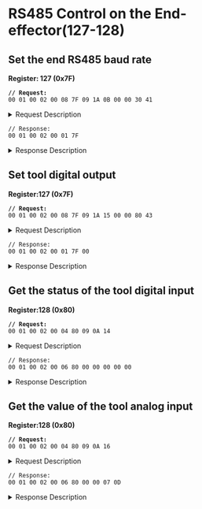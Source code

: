# RS485 Control on the End-effector(127-128)

## Set the end RS485 baud rate

**Register: 127 (0x7F)**

<pre><code><strong>// Request:
</strong>00 01 00 02 00 08 7F 09 1A 0B 00 00 30 41
</code></pre>

<details>

<summary>Request Description</summary>

```
//00 01    U16, Transaction ID
//00 02    U16, Protocol Identifier
//00 08    U16, Length 
//7F       U8, Register
//09	   U8, Host ID
//1A 0B	   U16,Address
//00 00 30 41	FP32,
0:4800 bps； 1:9600bps；2:19200bps；3:38400bps；
4:57600bps；5:115200bps
6:230400bps；7: 460800bps；8:921600bps；9: 1000000bps；
10:1500000bps；11:2000000bps；12:2500000bps；
```

</details>

```
// Response:
00 01 00 02 00 01 7F
```

<details>

<summary>Response Description</summary>

```
//00 01    U16, Transaction ID
//00 02    U16, Protocol Identifier
//00 01    U16, Length 
//7F       U8, Register
```

</details>

## Set tool digital output

**Register:127 (0x7F)**

<pre><code><strong>// Request:
</strong>00 01 00 02 00 08 7F 09 1A 15 00 00 80 43
</code></pre>

<details>

<summary>Request Description</summary>

```
//00 01    U16, Transaction ID
//00 02    U16, Protocol Identifier
//00 08    U16, Length 
//7F       U8, Register
//09	   U8, Host ID
//1A 15	   U16,Address
//00 00 80 43	FP32,
Open 0
Data:
256.0: Close 0  257.0: Open 
512.0: Close 1  514: Open 1
```

</details>

```
// Response:
00 01 00 02 00 01 7F 00
```

<details>

<summary>Response Description</summary>

```
//00 01    U16, Transaction ID
//00 02    U16, Protocol Identifier
//00 01    U16, Length 
//7F       U8, Register
//00       U8, State
```

</details>

## Get the status of the tool digital input

**Register:128 (0x80)**

<pre><code><strong>// Request:
</strong>00 01 00 02 00 04 80 09 0A 14
</code></pre>

<details>

<summary>Request Description</summary>

```
//00 01    U16, Transaction ID
//00 02    U16, Protocol Identifier
//00 04    U16, Length 
//80       U8, Register
//09	   U8, Host ID
//0A 14	   U16,Address
```

</details>

```
// Response:
00 01 00 02 00 06 80 00 00 00 00 00
```

<details>

<summary>Response Description</summary>

{% code overflow="wrap" %}
```
//00 01    U16, Transaction ID
//00 02    U16, Protocol Identifier
//00 06    U16, Length 
//80       U8, Register
//00       U8, State
//00 00 00 00    U8, 
The end byte indicates the input status. The digit of 0 corresponds to input 0 and the digit of 1 corresponds to input 1.
```
{% endcode %}

</details>

## Get the value of the tool analog input

**Register:128 (0x80)**

<pre><code><strong>// Request:
</strong>00 01 00 02 00 04 80 09 0A 16
</code></pre>

<details>

<summary>Request Description</summary>

```
//00 01    U16, Transaction ID
//00 02    U16, Protocol Identifier
//00 04    U16, Length 
//80       U8, Register
//09	   U8, Host ID
//0A 16	   U16,Address
Address 0A 16 ： input 0
Address 0A 17 ： input 1
```

</details>

```
// Response:
00 01 00 02 00 06 80 00 00 07 0D
```

<details>

<summary>Response Description</summary>

{% code overflow="wrap" %}
```
//00 01    U16, Transaction ID
//00 02    U16, Protocol Identifier
//00 06    U16, Length 
//80       U8, Register
//00       U8, State
//00 00 07 0D    U8, 
Analog input, range 0~4095,
Corresponding to 0~3.3V
```
{% endcode %}

</details>
